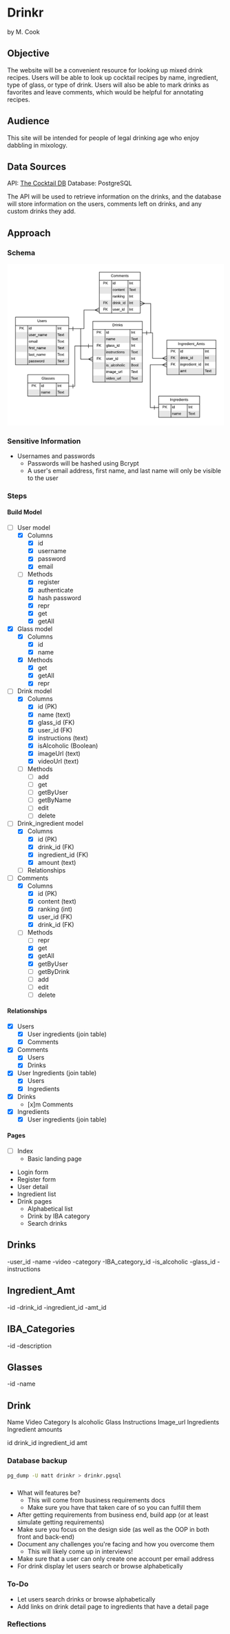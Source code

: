 # Drinkr

by M. Cook

## Objective

The website will be a convenient resource for looking up mixed drink recipes.  Users will be able to look up cocktail recipes by name, ingredient, type of glass, or type of drink.  Users will also be able to mark drinks as favorites and leave comments, which would be helpful for annotating recipes.

## Audience

This site will be intended for people of legal drinking age who enjoy dabbling in mixology.

## Data Sources

API: [The Cocktail DB](https://www.thecocktaildb.com/api.php)
Database: PostgreSQL

The API will be used to retrieve information on the drinks, and the database will store information on the users, comments left on drinks, and any custom drinks they add.

## Approach

### Schema

![Database schema for Drinkr](static/images/db_schema.png "Schema")

### Sensitive Information

- Usernames and passwords
  - Passwords will be hashed using Bcrypt
  - A user's email address, first name, and last name will only be visible to the user

### Steps

#### Build Model

- [ ] User model
  - [x] Columns
    - [x] id
    - [x] username
    - [x] password
    - [x] email
  - [ ] Methods
    - [x] register
    - [x] authenticate
    - [x] hash password
    - [x] repr
    - [x] get
    - [x] getAll
- [x] Glass model
  - [x] Columns
    - [x] id
    - [x] name
  - [x] Methods
    - [x] get
    - [x] getAll
    - [x] repr
- [ ] Drink model
  - [x] Columns
    - [x] id (PK)
    - [x] name (text)
    - [x] glass_id (FK)
    - [x] user_id (FK)
    - [x] instructions (text)
    - [x] isAlcoholic (Boolean)
    - [x] imageUrl (text)
    - [x] videoUrl (text)
  - [ ] Methods
    - [ ] add
    - [ ] get
    - [ ] getByUser
    - [ ] getByName
    - [ ] edit
    - [ ] delete
- [ ] Drink_ingredient model
  - [x] Columns
    - [x] id (PK)
    - [x] drink_id (FK)
    - [x] ingredient_id (FK)
    - [x] amount (text)
  - [ ] Relationships
- [ ] Comments
  - [x] Columns
    - [x] id (PK)
    - [x] content (text)
    - [x] ranking (int)
    - [x] user_id (FK)
    - [x] drink_id (FK)
  - [ ] Methods
    - [ ] repr
    - [x] get
    - [x] getAll
    - [x] getByUser
    - [ ] getByDrink
    - [ ] add
    - [ ] edit
    - [ ] delete
  
#### Relationships

- [x] Users
  - [x] User ingredients (join table)
  - [x] Comments
- [x] Comments
  - [x] Users
  - [x] Drinks
- [x] User Ingredients (join table)
  - [x] Users
  - [x] Ingredients
- [x] Drinks
  - [x]m Comments
- [x] Ingredients
  - [x] User ingredients (join table)
<!-- - [ ] Drink Ingredients
  - [ ] Ingredients
  - [ ] Custom drinks -->
<!-- - [x] Custom Drinks
  - [x] Users
  - [x] Glasses
  - [x] Ingredient Amounts (join table) -->
<!-- - [x] Glasses
  - [x] Custom Drinks -->

#### Pages

- [ ] Index
  - Basic landing page
- Login form
- Register form
- User detail
- Ingredient list
- Drink pages
  - Alphabetical list
  - Drink by IBA category
  - Search drinks

Drinks
------
-user_id
-name
-video
-category
-IBA_category_id
-is_alcoholic
-glass_id
-instructions

Ingredient_Amt
--------------
-id
-drink_id
-ingredient_id
-amt_id

IBA_Categories
--------------
-id
-description

Glasses
-------
-id
-name

Drink
-----
Name
Video
Category
Is alcoholic
Glass
Instructions
Image_url
Ingredients
Ingredient amounts

id
drink_id
ingredient_id
amt

### Database backup

```bash
pg_dump -U matt drinkr > drinkr.pgsql
```

### 

- What will features be?
  - This will come from business requirements docs
  - Make sure you have that taken care of so you can fulfill them
- After getting requirements from business end, build app (or at least simulate getting requirements)
- Make sure you focus on the design side (as well as the OOP in both front and back-end)
- Document any challenges you're facing and how you overcome them
  - This will likely come up in interviews!
- Make sure that a user can only create one account per email address
- For drink display let users search or browse alphabetically


### To-Do

- Let users search drinks or browse alphabetically
- Add links on drink detail page to ingredients that have a detail page

### Reflections
